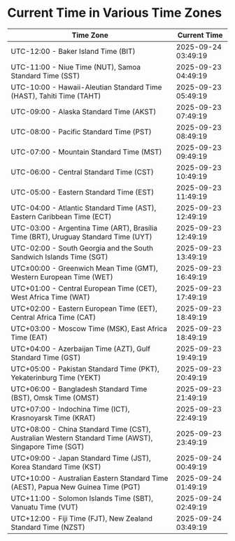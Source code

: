 # Current Time in Various Time Zones

| Time Zone | Current Time |
|-----------|--------------|
| UTC-12:00 - Baker Island Time (BIT) | 2025-09-24 03:49:19 |
| UTC-11:00 - Niue Time (NUT), Samoa Standard Time (SST) | 2025-09-23 04:49:19 |
| UTC-10:00 - Hawaii-Aleutian Standard Time (HAST), Tahiti Time (TAHT) | 2025-09-23 05:49:19 |
| UTC-09:00 - Alaska Standard Time (AKST) | 2025-09-23 07:49:19 |
| UTC-08:00 - Pacific Standard Time (PST) | 2025-09-23 08:49:19 |
| UTC-07:00 - Mountain Standard Time (MST) | 2025-09-23 09:49:19 |
| UTC-06:00 - Central Standard Time (CST) | 2025-09-23 10:49:19 |
| UTC-05:00 - Eastern Standard Time (EST) | 2025-09-23 11:49:19 |
| UTC-04:00 - Atlantic Standard Time (AST), Eastern Caribbean Time (ECT) | 2025-09-23 12:49:19 |
| UTC-03:00 - Argentina Time (ART), Brasília Time (BRT), Uruguay Standard Time (UYT) | 2025-09-23 12:49:19 |
| UTC-02:00 - South Georgia and the South Sandwich Islands Time (SGT) | 2025-09-23 13:49:19 |
| UTC±00:00 - Greenwich Mean Time (GMT), Western European Time (WET) | 2025-09-23 16:49:19 |
| UTC+01:00 - Central European Time (CET), West Africa Time (WAT) | 2025-09-23 17:49:19 |
| UTC+02:00 - Eastern European Time (EET), Central Africa Time (CAT) | 2025-09-23 18:49:19 |
| UTC+03:00 - Moscow Time (MSK), East Africa Time (EAT) | 2025-09-23 18:49:19 |
| UTC+04:00 - Azerbaijan Time (AZT), Gulf Standard Time (GST) | 2025-09-23 19:49:19 |
| UTC+05:00 - Pakistan Standard Time (PKT), Yekaterinburg Time (YEKT) | 2025-09-23 20:49:19 |
| UTC+06:00 - Bangladesh Standard Time (BST), Omsk Time (OMST) | 2025-09-23 21:49:19 |
| UTC+07:00 - Indochina Time (ICT), Krasnoyarsk Time (KRAT) | 2025-09-23 22:49:19 |
| UTC+08:00 - China Standard Time (CST), Australian Western Standard Time (AWST), Singapore Time (SGT) | 2025-09-23 23:49:19 |
| UTC+09:00 - Japan Standard Time (JST), Korea Standard Time (KST) | 2025-09-24 00:49:19 |
| UTC+10:00 - Australian Eastern Standard Time (AEST), Papua New Guinea Time (PGT) | 2025-09-24 01:49:19 |
| UTC+11:00 - Solomon Islands Time (SBT), Vanuatu Time (VUT) | 2025-09-24 02:49:19 |
| UTC+12:00 - Fiji Time (FJT), New Zealand Standard Time (NZST) | 2025-09-24 03:49:19 |

